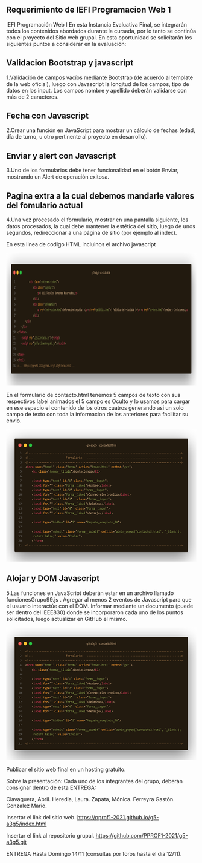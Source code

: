 ## Requerimiento de IEFI Programacion Web 1
IEFI Programación Web I 
En esta Instancia Evaluativa Final, se integrarán todos los contenidos abordados durante la cursada, por lo tanto se continúa con el proyecto del Sitio web grupal. En esta oportunidad se solicitarán los siguientes puntos a considerar en la evaluación:

## Validacion Bootstrap y javascript
1.Validación de campos vacíos mediante Bootstrap (de acuerdo al template de la web oficial), luego con Javascript la longitud de los campos, tipo de datos en los input. Los campos nombre y apellido deberán validarse con más de 2 caracteres. 

## Fecha con Javascript
2.Crear una función en JavaScript para mostrar un cálculo de fechas (edad, día de turno, u otro pertinente al proyecto en desarrollo).

## Enviar y alert con Javascript
3.Uno de los formularios debe tener funcionalidad en el botón Enviar, mostrando un Alert de operación exitosa.

## Pagina extra a la cual debemos mandarle valores del fomulario actual
4.Una vez procesado el formulario, mostrar en una pantalla siguiente, los datos procesados, la cual debe mantener la estética del sitio, luego de unos segundos, redireccionar a una página de sitio (por ejemplo al index). 


En esta linea de codigo HTML incluinos el archivo javascript 

<p align="center">
   <a>
  <img src="https://github.com/PPROF1-2021/g5-a3g5/blob/master/img/md1.png" width="100%" height="350"  title="">
    </a>
  </p>



En el formulario de contacto.html tenemos 5 campos de texto con sus respectivos label animados
el 5 campo es Oculto y lo usamos para cargar en ese espacio el contenido de los otros cuatros 
generando asi un solo campo de texto con toda la informacion de los anteriores para facilitar su envio.

<p align="center">
   <a>
  <img src="https://github.com/PPROF1-2021/g5-a3g5/blob/master/img/md2.png" width=100% height="350" title="">
    </a>
  </p>










## Alojar y DOM  Javascript
5.Las funciones en JavaScript deberán estar en un archivo llamado funcionesGrupo99.js . Agregar al menos 2 eventos de Javascript para que el usuario interactúe con el DOM.
Informar mediante un documento (puede ser dentro del IEEE830) donde se incorporaron cada uno de los puntos solicitados, luego actualizar en GitHub el mismo.







<p align="center">
   <a>
  <img src="https://github.com/PPROF1-2021/g5-a3g5/blob/master/img/md2.png" width=100% height="350" title="">
    </a>
  </p>








Publicar el sitio web final en un hosting gratuito.


Sobre la presentación:
Cada uno de los integrantes del grupo, deberán consignar dentro de esta ENTREGA:

Clavaguera, Abril.
Heredia, Laura.
Zapata, Mónica.
Ferreyra Gastón.
Gonzalez Mario.


Insertar el link del sitio web.
https://pprof1-2021.github.io/g5-a3g5/index.html 


Insertar el link al repositorio grupal.
https://github.com/PPROF1-2021/g5-a3g5.git

ENTREGA Hasta Domingo 14/11 (consultas por foros hasta el día 12/11).
